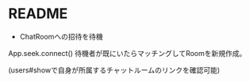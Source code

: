 # README

* ChatRoomへの招待を待機

App.seek.connect()
待機者が既にいたらマッチングしてRoomを新規作成。

(users#showで自身が所属するチャットルームのリンクを確認可能)
